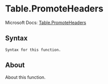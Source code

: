 ---
---

# Table.PromoteHeaders

Microsoft Docs: [Table.PromoteHeaders](https://docs.microsoft.com/en-us/powerquery-m/table-promoteheaders)

## Syntax

```
Syntax for this function.
```

## About

About this function.

